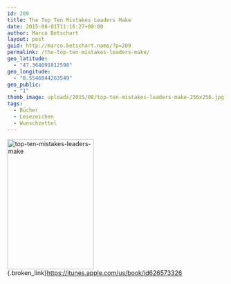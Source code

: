 ```yaml
---
id: 209
title: The Top Ten Mistakes Leaders Make
date: 2015-08-01T11:16:27+00:00
author: Marco Betschart
layout: post
guid: http://marco.betschart.name/?p=209
permalink: /the-top-ten-mistakes-leaders-make/
geo_latitude:
  - "47.364091812598"
geo_longitude:
  - "8.5546044263549"
geo_public:
  - "1"
thumb_image: uploads/2015/08/top-ten-mistakes-leaders-make-256x256.jpg
tags:
  - Bücher
  - Lesezeichen
  - Wunschzettel
---
```

[<img class=" size-medium wp-image-211 alignleft" src="http://blog.marco.betschart.nameuploads/2015/08/top-ten-mistakes-leaders-make-200x300.jpg" alt="top-ten-mistakes-leaders-make" width="200" height="300" srcset="/assets/uploads/2015/08/top-ten-mistakes-leaders-make-200x300.jpg 200w, uploads/2015/08/top-ten-mistakes-leaders-make-683x1024.jpg 683w, uploads/2015/08/top-ten-mistakes-leaders-make-128x192.jpg 128w" sizes="(max-width: 200px) 100vw, 200px" />](http://blog.marco.betschart.nameuploads/2015/08/top-ten-mistakes-leaders-make.jpg){.broken_link}<https://itunes.apple.com/us/book/id626573326>

<div id="geo-post-209" class="geo geo-post" style="display: none">
  <span class="latitude">47.3640918</span><span class="longitude">8.5546044</span>
</div>